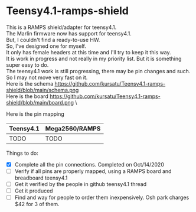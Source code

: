 # Teensy4.1-ramps-shield

This is a RAMPS shield/adapter for teensy4.1.\
The Marlin firmware now has support for teensy4.1.\
But, I couldn't find a ready-to-use HW.\
So, I've designed one for myself.\
It only has female headers at this time and I'll try to keep it this way.\
It is work in progress and not really in my priority list. But it is something super easy to do. \
The teensy4.1 work is still progressing, there may be pin changes and such.\
So I may not move very fast on it.\
Here is the schema https://github.com/kursatu/Teensy4.1-ramps-shield/blob/main/schema.png \
Here is the board https://github.com/kursatu/Teensy4.1-ramps-shield/blob/main/board.png \

Here is the pin mapping

Teensy4.1 | Mega2560/RAMPS
-|-
TODO | TODO

Things to do:
- [X] Complete all the pin connections. Completed on Oct/14/2020
- [ ] Verify if all pins are properly mapped, using a RAMPS board and breadboard teensy4.1
- [ ] Get it verified by the people in github teensy4.1 thread
- [ ] Get it produced
- [ ] Find and way for people to order them inexpensively. Osh park charges $42 for 3 of them.
